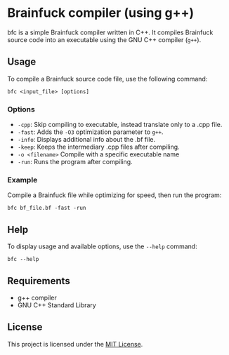 # Brainfuck compiler (using g++)

bfc is a simple Brainfuck compiler written in C++. It compiles Brainfuck source code into an executable using the GNU C++ compiler (`g++`).

## Usage

To compile a Brainfuck source code file, use the following command:

`bfc <input_file> [options]`

### Options

-   `-cpp`: Skip compiling to executable, instead translate only to a .cpp file.
-   `-fast`: Adds the `-O3` optimization parameter to `g++`.
-   `-info`: Displays additional info about the .bf file.
-   `-keep`: Keeps the intermediary .cpp files after compiling.
-   `-o <filename>` Compile with a specific executable name
-   `-run`: Runs the program after compiling.

### Example

Compile a Brainfuck file while optimizing for speed, then run the program:

`bfc bf_file.bf -fast -run`

## Help

To display usage and available options, use the `--help` command:

`bfc --help`

## Requirements

-   g++ compiler
-   GNU C++ Standard Library

## License

This project is licensed under the [MIT License](LICENSE).
